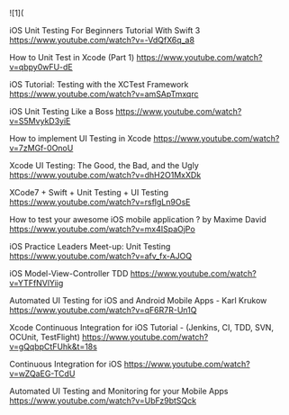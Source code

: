 ![1](





iOS Unit Testing For Beginners Tutorial With Swift 3
https://www.youtube.com/watch?v=-VdQfX6q_a8

How to Unit Test in Xcode (Part 1)
https://www.youtube.com/watch?v=qbpy0wFU-dE

iOS Tutorial: Testing with the XCTest Framework
https://www.youtube.com/watch?v=amSApTmxqrc

iOS Unit Testing Like a Boss
https://www.youtube.com/watch?v=S5MvykD3yiE

How to implement UI Testing in Xcode
https://www.youtube.com/watch?v=7zMGf-0OnoU

Xcode UI Testing: The Good, the Bad, and the Ugly
https://www.youtube.com/watch?v=dhH2O1MxXDk

XCode7 + Swift + Unit Testing + UI Testing
https://www.youtube.com/watch?v=rsflgLn9OsE

How to test your awesome iOS mobile application ? by Maxime David
https://www.youtube.com/watch?v=mx4ISpaOjPo


iOS Practice Leaders Meet-up: Unit Testing
https://www.youtube.com/watch?v=afv_fx-AJOQ

iOS Model-View-Controller TDD
https://www.youtube.com/watch?v=YTFfNVlYiig	

Automated UI Testing for iOS and Android Mobile Apps - Karl Krukow
https://www.youtube.com/watch?v=qF6R7R-Un1Q

Xcode Continuous Integration for iOS Tutorial - (Jenkins, CI, TDD, SVN, OCUnit, TestFlight)
https://www.youtube.com/watch?v=gQqbpCtFUhk&t=18s

Continuous Integration for iOS
https://www.youtube.com/watch?v=wZQaEG-TCdU

Automated UI Testing and Monitoring for your Mobile Apps
https://www.youtube.com/watch?v=UbFz9btSQck

